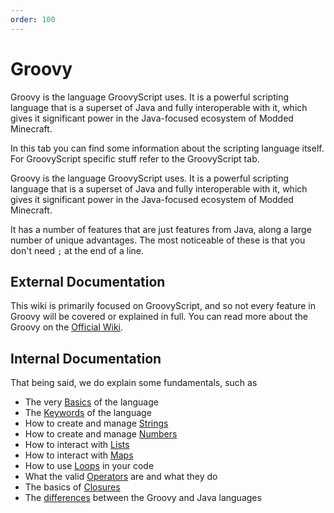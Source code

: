 ```yaml
---
order: 100
---
```


# Groovy

Groovy is the language GroovyScript uses.
It is a powerful scripting language that is a superset of Java and fully interoperable with it,
which gives it significant power in the Java-focused ecosystem of Modded Minecraft.

In this tab you can find some information about the scripting language itself.
For GroovyScript specific stuff refer to the GroovyScript tab.

Groovy is the language GroovyScript uses. It is a powerful scripting language that is a superset of Java and fully interoperable with it,
which gives it significant power in the Java-focused ecosystem of Modded Minecraft.

It has a number of features that are just features from Java, along a large number of unique advantages.
The most noticeable of these is that you don't need `;` at the end of a line.


## External Documentation

This wiki is primarily focused on GroovyScript, and so not every feature in Groovy will be covered or explained in full.
You can read more about the Groovy on the [Official Wiki](https://groovy-lang.org/documentation.html).


## Internal Documentation

That being said, we do explain some fundamentals, such as

* The very [Basics](./basics.md) of the language
* The [Keywords](./keywords.md) of the language
* How to create and manage [Strings](./strings.md)
* How to create and manage [Numbers](./numbers.md)
* How to interact with [Lists](./lists.md)
* How to interact with [Maps](./maps.md)
* How to use [Loops](./loops.md) in your code
* What the valid [Operators](./operators.md) are and what they do
* The basics of [Closures](./closure.md)
* The [differences](./differences_from_java.md) between the Groovy and Java languages
